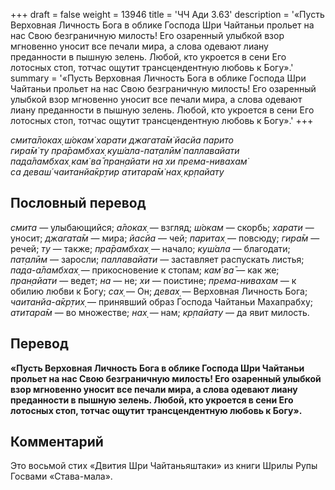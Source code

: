 +++
draft = false
weight = 13946
title = 'ЧЧ Ади 3.63'
description = '«Пусть Верховная Личность Бога в облике Господа Шри Чайтаньи прольет на нас Свою безграничную милость! Его озаренный улыбкой взор мгновенно уносит все печали мира, а слова одевают лиану преданности в пышную зелень. Любой, кто укроется в сени Его лотосных стоп, тотчас ощутит трансцендентную любовь к Богу».'
summary = '«Пусть Верховная Личность Бога в облике Господа Шри Чайтаньи прольет на нас Свою безграничную милость! Его озаренный улыбкой взор мгновенно уносит все печали мира, а слова одевают лиану преданности в пышную зелень. Любой, кто укроется в сени Его лотосных стоп, тотчас ощутит трансцендентную любовь к Богу».'
+++

_смита̄локах̣ ш́окам̇ харати джагата̄м̇ йасйа парито  
гира̄м̇ ту пра̄рамбхах̣ куш́ала-пат̣алӣм̇ паллавайати  
пада̄ламбхах̣ кам̇ ва̄ пран̣айати на хи према-нивахам̇  
са деваш́ чаитанйа̄кр̣тир атитара̄м̇ нах̣ кр̣пайату_

## Пословный перевод

_смита_ — улыбающийся; _а̄локах̣_ — взгляд; _ш́окам_ — скорбь; _харати_ — уносит; _джагата̄м_ — мира; _йасйа_ — чей; _паритах̣_ — повсюду; _гира̄м_ — речей; _ту_ — также; _пра̄рамбхах̣_ — начало; _куш́ала_ — благодати; _пат̣алӣм_ — заросли; _паллавайати_ — заставляет распускать листья; _пада_\-_а̄ламбхах̣_ — прикосновение к стопам; _кам̇_ _ва̄_ — как же; _пран̣айати_ — ведет; _на_ — не; _хи_ — поистине; _према_\-_нивахам_ — к обилию любви к Богу; _сах̣_ — Он; _девах̣_ — Верховная Личность Бога; _чаитанйа_\-_а̄кр̣тих̣_ — принявший образ Господа Чайтаньи Махапрабху; _атитара̄м_ — во множестве; _нах̣_ — нам; _кр̣пайату_ — да явит милость.

## Перевод

**«Пусть Верховная Личность Бога в облике Господа Шри Чайтаньи прольет на нас Свою безграничную милость! Его озаренный улыбкой взор мгновенно уносит все печали мира, а слова одевают лиану преданности в пышную зелень. Любой, кто укроется в сени Его лотосных стоп, тотчас ощутит трансцендентную любовь к Богу».**

## Комментарий

Это восьмой стих «Двития Шри Чайтаньяштаки» из книги Шрилы Рупы Госвами «Става-мала».
